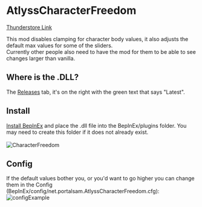# AtlyssCharacterFreedom
[Thunderstore Link](https://thunderstore.io/c/atlyss/p/portalsam/AtlyssCharacterFreedom/)

This mod disables clamping for character body values, it also adjusts the default max values for some of the sliders.<br />
Currently other people also need to have the mod for them to be able to see changes larger than vanilla.<br />

## Where is the .DLL?
The [Releases](https://github.com/portalsam1/AtlyssCharacterFreedom/releases) tab, it's on the right with the green text that says "Latest".

## Install
[Install BepInEx](https://docs.bepinex.dev/articles/user_guide/installation/index.html) and place the .dll file into the BepInEx/plugins folder. You may need to create this folder if it does not already exist.
<br/><br/>
![CharacterFreedom](https://github.com/user-attachments/assets/f92e0c91-7e59-47d4-8042-893158b21aeb)

## Config

If the default values bother you, or you'd want to go higher you can change them in the Config (BepInEx/config/net.portalsam.AtlyssCharacterFreedom.cfg):
![configExample](https://github.com/user-attachments/assets/268bb2f7-7a0d-4dd2-b1c1-b60f1fa9ce3c)
